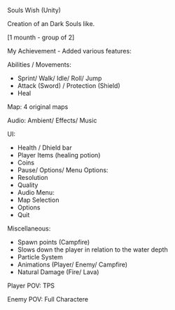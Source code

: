 Souls Wish (Unity)

Creation of an Dark Souls like.

[1 mounth - group of 2]

My Achievement - Added various features:

Abilities / Movements:
- Sprint/ Walk/ Idle/ Roll/ Jump
- Attack (Sword) / Protection (Shield)
- Heal

Map:
4 original maps

Audio:
Ambient/ Effects/ Music

UI:
- Health / Dhield bar
- Player Items (healing potion)
- Coins
- Pause/ Options/ Menu
Options:
- Resolution
- Quality
- Audio
Menu:
- Map Selection
- Options
- Quit

Miscellaneous:
- Spawn points (Campfire)
- Slows down the player in relation to the water depth
- Particle System
- Animations (Player/ Enemy/ Campfire)
- Natural Damage (Fire/ Lava)

Player POV: TPS

Enemy POV: Full Charactere
